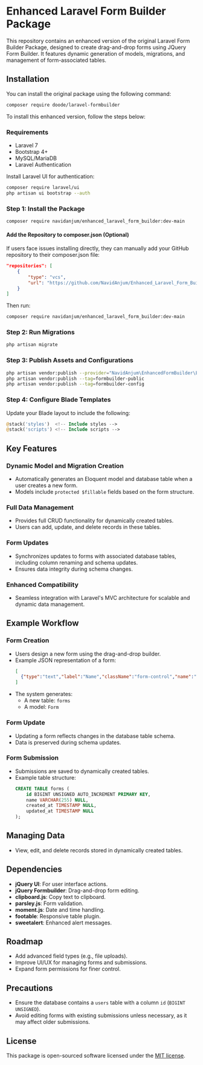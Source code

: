 # Enhanced Laravel Form Builder Package

This repository contains an enhanced version of the original Laravel Form Builder Package, designed to create drag-and-drop forms using JQuery Form Builder. It features dynamic generation of models, migrations, and management of form-associated tables.

## Installation

You can install the original package using the following command:
```bash
composer require doode/laravel-formbuilder
```
To install this enhanced version, follow the steps below:

### Requirements
- Laravel 7
- Bootstrap 4+
- MySQL/MariaDB
- Laravel Authentication

Install Laravel UI for authentication:
```bash
composer require laravel/ui
php artisan ui bootstrap --auth
```

### Step 1: Install the Package
```bash
composer require navidanjum/enhanced_laravel_form_builder:dev-main
```

#### Add the Repository to composer.json (Optional)
If users face issues installing directly, they can manually add your GitHub repository to their composer.json file:

```json
"repositories": [
    {
        "type": "vcs",
        "url": "https://github.com/NavidAnjum/Enhanced_Laravel_Form_Builder.git"
    }
]
```
Then run:
```bash
composer require navidanjum/enhanced_laravel_form_builder:dev-main
```

### Step 2: Run Migrations
```bash
php artisan migrate
```

### Step 3: Publish Assets and Configurations
```bash
php artisan vendor:publish --provider="NavidAnjum\EnhancedFormBuilder\EnhancedFormBuilderServiceProvider" --tag=formbuilder-views
php artisan vendor:publish --tag=formbuilder-public
php artisan vendor:publish --tag=formbuilder-config
```

### Step 4: Configure Blade Templates
Update your Blade layout to include the following:
```php
@stack('styles')  <!-- Include styles -->
@stack('scripts') <!-- Include scripts -->
```

## Key Features

### Dynamic Model and Migration Creation
- Automatically generates an Eloquent model and database table when a user creates a new form.
- Models include `protected $fillable` fields based on the form structure.

### Full Data Management
- Provides full CRUD functionality for dynamically created tables.
- Users can add, update, and delete records in these tables.

### Form Updates
- Synchronizes updates to forms with associated database tables, including column renaming and schema updates.
- Ensures data integrity during schema changes.

### Enhanced Compatibility
- Seamless integration with Laravel's MVC architecture for scalable and dynamic data management.

## Example Workflow

### Form Creation
- Users design a new form using the drag-and-drop builder.
- Example JSON representation of a form:
  ```json
  [
    {"type":"text","label":"Name","className":"form-control","name":"name"}
  ]
  ```
- The system generates:
  - A new table: `forms`
  - A model: `Form`

### Form Update
- Updating a form reflects changes in the database table schema.
- Data is preserved during schema updates.

### Form Submission
- Submissions are saved to dynamically created tables.
- Example table structure:
  ```sql
  CREATE TABLE forms (
      id BIGINT UNSIGNED AUTO_INCREMENT PRIMARY KEY,
      name VARCHAR(255) NULL,
      created_at TIMESTAMP NULL,
      updated_at TIMESTAMP NULL
  );
  ```

## Managing Data
- View, edit, and delete records stored in dynamically created tables.

## Dependencies
- **jQuery UI**: For user interface actions.
- **jQuery Formbuilder**: Drag-and-drop form editing.
- **clipboard.js**: Copy text to clipboard.
- **parsley.js**: Form validation.
- **moment.js**: Date and time handling.
- **footable**: Responsive table plugin.
- **sweetalert**: Enhanced alert messages.

## Roadmap
- Add advanced field types (e.g., file uploads).
- Improve UI/UX for managing forms and submissions.
- Expand form permissions for finer control.

## Precautions
- Ensure the database contains a `users` table with a column `id` (`BIGINT UNSIGNED`).
- Avoid editing forms with existing submissions unless necessary, as it may affect older submissions.

## License
This package is open-sourced software licensed under the [MIT license](LICENSE).
